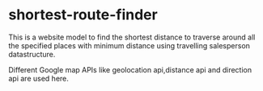 # shortest-route-finder

This is a website model to find the shortest distance to traverse around all 
the specified places with minimum distance using travelling salesperson datastructure.

Different Google map APIs like geolocation api,distance api and direction api are used here.
